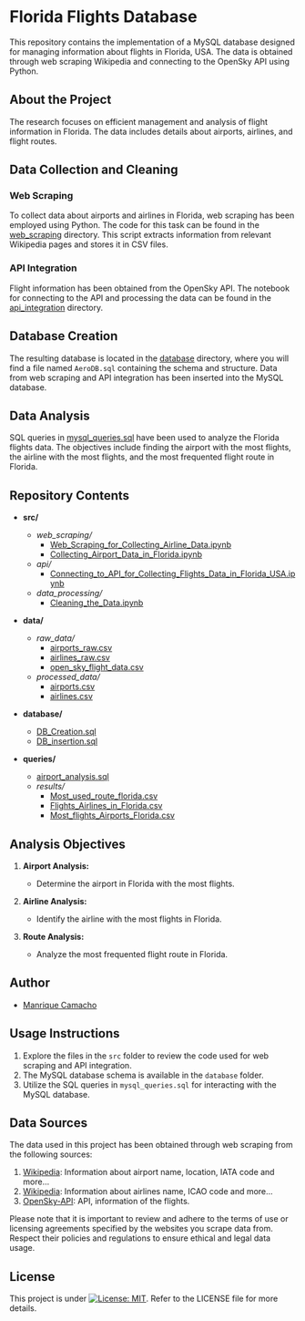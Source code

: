 # Florida Flights Database

This repository contains the implementation of a MySQL database designed for managing information about flights in Florida, USA. The data is obtained through web scraping Wikipedia and connecting to the OpenSky API using Python.

## About the Project

The research focuses on efficient management and analysis of flight information in Florida. The data includes details about airports, airlines, and flight routes.

## Data Collection and Cleaning

### Web Scraping
To collect data about airports and airlines in Florida, web scraping has been employed using Python. The code for this task can be found in the [web_scraping](src/web_scraping) directory. This script extracts information from relevant Wikipedia pages and stores it in CSV files.

### API Integration
Flight information has been obtained from the OpenSky API. The notebook for connecting to the API and processing the data can be found in the [api_integration](src/api_integration) directory.

## Database Creation

The resulting database is located in the [database](database) directory, where you will find a file named `AeroDB.sql` containing the schema and structure. Data from web scraping and API integration has been inserted into the MySQL database.

## Data Analysis

SQL queries in [mysql_queries.sql](queries/mysql_queries.sql) have been used to analyze the Florida flights data. The objectives include finding the airport with the most flights, the airline with the most flights, and the most frequented flight route in Florida.

## Repository Contents

- **src/**
  - *web_scraping/*
    - [Web_Scraping_for_Collecting_Airline_Data.ipynb](src/web_scraping/Web_Scraping_for_Collecting_Airline_Data.ipynb)
    - [Collecting_Airport_Data_in_Florida.ipynb](src/web_scraping/Collecting_Airport_Data_in_Florida.ipynb)
  - *api/*
    - [Connecting_to_API_for_Collecting_Flights_Data_in_Florida_USA.ipynb](src/api/Connecting_to_API_for_Collecting_Flights_Data_in_Florida_USA.ipynb)
  - *data_processing/*
    - [Cleaning_the_Data.ipynb](src/data_processing/Cleaning_the_Data.ipynb)

- **data/**
  - *raw_data/*
    - [airports_raw.csv](data/raw_data/airports_raw.csv)
    - [airlines_raw.csv](data/raw_data/airlines_raw.csv)
    - [open_sky_flight_data.csv](data/raw_data/open_sky_flight_data.csv)
  - *processed_data/*
    - [airports.csv](data/processed_data/airports.csv)
    - [airlines.csv](data/processed_data/airlines.csv)

- **database/**
  - [DB_Creation.sql](database/DB_Creation.sql)
  - [DB_insertion.sql](database/DB_insertion.sql)

- **queries/**
  - [airport_analysis.sql](queries/airport_analysis.sql)
  - *results/*
    - [Most_used_route_florida.csv](database/results/Most_used_route_florida.csv)
    - [Flights_Airlines_in_Florida.csv](database/results/Flights_Airlines_in_Florida.csv)
    - [Most_flights_Airports_Florida.csv](database/results/Most_flights_Airports_Florida.csv)




## Analysis Objectives

1. **Airport Analysis:**
   - Determine the airport in Florida with the most flights.

2. **Airline Analysis:**
   - Identify the airline with the most flights in Florida.

3. **Route Analysis:**
   - Analyze the most frequented flight route in Florida.

## Author

- [Manrique Camacho](https://www.linkedin.com/in/manriquecamachop/)

## Usage Instructions

1. Explore the files in the `src` folder to review the code used for web scraping and API integration.
2. The MySQL database schema is available in the `database` folder.
3. Utilize the SQL queries in `mysql_queries.sql` for interacting with the MySQL database.


## Data Sources

The data used in this project has been obtained through web scraping from the following sources:

1. [Wikipedia](https://en.wikipedia.org/wiki/List_of_airports_in_Florida): Information about airport name, location, IATA code and more...
2. [Wikipedia](https://en.wikipedia.org/wiki/List_of_airline_codes): Information about airlines name, ICAO code and more...
3.  [OpenSky-API](https://opensky-network.org/): API, information of the flights.

Please note that it is important to review and adhere to the terms of use or licensing agreements specified by the websites you scrape data from. Respect their policies and regulations to ensure ethical and legal data usage.

## License

This project is under [![License: MIT](https://img.shields.io/badge/License-MIT-yellow.svg)](https://opensource.org/licenses/MIT). Refer to the LICENSE file for more details.

